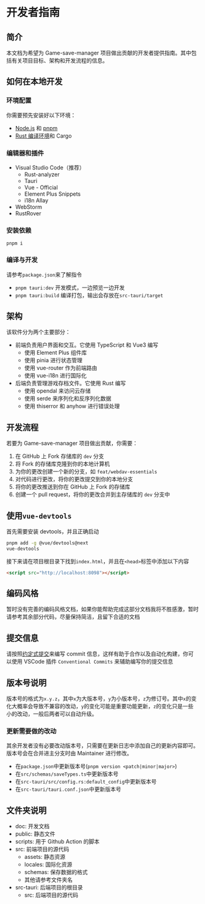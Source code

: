 # 开发者指南

## 简介

本文档为希望为 Game-save-manager 项目做出贡献的开发者提供指南。其中包括有关项目目标、架构和开发流程的信息。

## 如何在本地开发

### 环境配置

你需要预先安装好以下环境：

- [Node.js](https://nodejs.org/) 和 [pnpm](https://pnpm.io/)
- [Rust 编译环境](https://www.rust-lang.org/)和 Cargo

### 编辑器和插件

- Visual Studio Code（推荐）
  - Rust-analyzer
  - Tauri
  - Vue - Official
  - Element Plus Snippets
  - i18n Allay
- WebStorm
- RustRover

### 安装依赖

`pnpm i`

### 编译与开发

请参考`package.json`来了解指令

- `pnpm tauri:dev` 开发模式，一边预览一边开发
- `pnpm tauri:build` 编译打包，输出会存放在`src-tauri/target`

## 架构

该软件分为两个主要部分：

- 前端负责用户界面和交互。它使用 TypeScript 和 Vue3 编写
  - 使用 Element Plus 组件库
  - 使用 pinia 进行状态管理
  - 使用 vue-router 作为前端路由
  - 使用 vue-i18n 进行国际化
- 后端负责管理游戏存档文件。它使用 Rust 编写
  - 使用 opendal 来访问云存储
  - 使用 serde 来序列化和反序列化数据
  - 使用 thiserror 和 anyhow 进行错误处理

## 开发流程

若要为 Game-save-manager 项目做出贡献，你需要：

1. 在 GitHub 上 Fork 存储库的 `dev` 分支
2. 将 Fork 的存储库克隆到你的本地计算机
3. 为你的更改创建一个新的分支，如 `feat/webdav-essentials`
4. 对代码进行更改，将你的更改提交到你的本地分支
5. 将你的更改推送到你在 GitHub 上 Fork 的存储库
6. 创建一个 pull request，将你的更改合并到主存储库的 `dev` 分支中

## 使用`vue-devtools`

首先需要安装 devtools，并且正确启动

```bash
pnpm add -g @vue/devtools@next
vue-devtools
```

接下来请在项目根目录下找到`index.html`，并且在`<head>`标签中添加以下内容

```html
<script src="http://localhost:8098"></script>
```

## 编码风格

暂时没有完善的编码风格文档，如果你能帮助完成这部分文档我将不胜感激，暂时请参考其余部分代码，尽量保持简洁，且留下合适的文档

## 提交信息

请按照[约定式提交](https://www.conventionalcommits.org/)来编写 commit 信息，这样有助于合作以及自动化构建，你可以使用 VSCode 插件 `Conventional Commits` 来辅助编写你的提交信息

## 版本号说明

版本号的格式为`x.y.z`，其中`x`为大版本号，`y`为小版本号，`z`为修订号。其中`x`的变化大概率会导致不兼容的改动，`y`的变化可能是重要功能更新，`z`的变化只是一些小的改动，一般后两者可以自动升级。

### 更新需要做的改动

其余开发者没有必要改动版本号，只需要在更新日志中添加自己的更新内容即可。版本号会在合并进主分支时由 Maintainer 进行修改。

- 在`package.json`中更新版本号(`pnpm version <patch|minor|major>`)
- 在`src/schemas/saveTypes.ts`中更新版本号
- 在`src-tauri/src/config.rs:default_config`中更新版本号
- 在`src-tauri/tauri.conf.json`中更新版本号

## 文件夹说明

- doc: 开发文档
- public: 静态文件
- scripts: 用于 Github Action 的脚本
- src: 前端项目的源代码
  - assets: 静态资源
  - locales: 国际化资源
  - schemas: 保存数据的格式
  - 其他请参考文件夹名
- src-tauri: 后端项目的根目录
  - src: 后端项目的源代码
